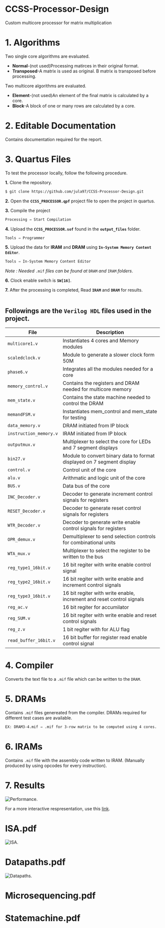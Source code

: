 # CCSS-Processor-Design
Custom multicore processor for matrix multiplication

# 1. Algorithms
Two single core algorithms are evaluated.
- **Normal**-(not used)Processing matirces in their original format.
- **Transposed**-A matrix is used as original. B matrix is transposed before processing.

Two multicore algorithms are evaluated.
- **Element**-(not used)An element of the final matrix is calculated by a core.
- **Block**-A block of one or many rows are calculated by a core.

# 2. Editable Documentation
Contains documentation required for the report.

# 3. Quartus Files
To test the processor locally, follow the following procedure.

**1.** Clone the repository.
```sh
$ git clone https://github.com/jula97/CCSS-Processor-Design.git
```

**2.** Open the **`CCSS_PROCESSOR.qpf`** project file to open the project in quartus.

**3.** Compile the project
```sh
Processing ⇒ Start Compilation
```

**4.** Upload the **`CCSS_PROCESSOR.sof`** found in the **`output_files`** folder.
```sh
Tools ⇒ Programmer
```

**5.** Upload the data for **IRAM** and **DRAM** using **`In-System Memory Content Editor`**.
```sh
Tools ⇒ In-System Memory Content Editor
```
*Note : Needed* `.mif` *files can be found at* `DRAM` *and* `IRAM` *folders*.  

**6.** Clock enable switch is **`SW[16]`**.

**7.** After the processing is completed, Read **`IRAM`** and **`DRAM`** for results.
&nbsp;  
&nbsp;
## Followings are the **`Verilog HDL`** files used in the project.

| File | Description |
| --- | --- |
| `multicore1.v` | Instantiates 4 cores and Memory modules |
| `scaledclock.v` | Module to generate a slower clock form 50M |
| `phase6.v` | Integrates all the modules needed for a core |
| `memory_control.v` | Contains the registers and DRAM needed for multicore memory |
| `mem_state.v` | Contains the state machine needed to control the DRAM |
| `memandFSM.v` | Instantiates mem_control and mem_state for testing |
| `data_memory.v` | DRAM initiated from IP block |
| `instruction_memory.v` | IRAM initiated from IP block |
| `outputmux.v` | Multiplexer to select the core for LEDs and 7 segment displays |
| `bin27.v` | Module to convert binary data to format displayed on 7 segment display |
| `control.v` | Control unit of the core |
| `alu.v` | Arithmatic and logic unit of the core |
| `BUS.v` | Data bus of the core |
| `INC_Decoder.v` | Decoder to generate increment control signals for registers |
| `RESET_Decoder.v` | Decoder to generate reset control signals for registers |
| `WTR_Decoder.v` | Decoder to generate write enable control signals for registers |
| `OPR_demux.v` | Demultiplexer to send selection controls for combinational units |
| `WTA_mux.v` | Multiplexer to select the register to be written to the bus |
| `reg_type1_16bit.v` | 16 bit regiter with write enable control signal |
| `reg_type2_16bit.v` | 16 bit regiter with write enable and increment control signals |
| `reg_type3_16bit.v` | 16 bit regiter with write enable, increment and reset control signals |
| `reg_ac.v` | 16 bit regiter for accumilator |
| `reg_SUM.v` | 16 bit regiter with write enable and reset control signals |
| `reg_z.v` | 1 bit regiter with for ALU flag |
| `read_buffer_16bit.v` | 16 bit buffer for register read enable control signal |

# 4. Compiler
Converts the text file to a `.mif` file which can be written to the `DRAM`.

# 5. DRAMs
Contains `.mif` files genereated from the compiler. DRAMs required for different test cases are available.
```sh
EX: DRAM3-4.mif ⇒ .mif for 3-row matrix to be computed using 4 cores.
```
# 6. IRAMs
Contains `.mif` file with the assembly code written to IRAM. (Manually produced by using opcodes for every instruction).
# 7. Results

![Performance](https://github.com/jula97/CCSS-Processor-Design/blob/Devel-arrange/7.Results/Results.png).

For a more interactive respresentation, use this [link](https://infogram.com/line-chart-1hmr6g7d7djoz6n?live).

# ISA.pdf
![ISA](https://github.com/jula97/CCSS-Processor-Design/blob/Devel-arrange/2.Editable%20Documentation/ISA-1.jpg).

# Datapaths.pdf
![Datapaths](https://github.com/jula97/CCSS-Processor-Design/blob/Devel-arrange/2.Editable%20Documentation/Datapaths-1.jpg).

# Microsequencing.pdf

# Statemachine.pdf


